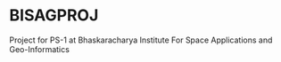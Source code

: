# BISAGPROJ
Project for PS-1 at Bhaskaracharya Institute For Space Applications and Geo-Informatics
